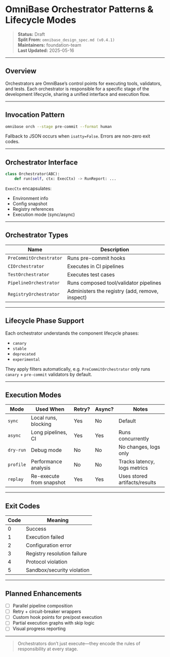# OmniBase Orchestrator Patterns & Lifecycle Modes

> **Status:** Draft  
> **Split From:** `omnibase_design_spec.md (v0.4.1)`  
> **Maintainers:** foundation-team  
> **Last Updated:** 2025-05-16

---

## Overview

Orchestrators are OmniBase’s control points for executing tools, validators, and tests. Each orchestrator is responsible for a specific stage of the development lifecycle, sharing a unified interface and execution flow.

---

## Invocation Pattern

```bash
omnibase orch --stage pre-commit --format human
```

Fallback to JSON occurs when `isatty=False`. Errors are non-zero exit codes.

---

## Orchestrator Interface

```python
class Orchestrator(ABC):
    def run(self, ctx: ExecCtx) -> RunReport: ...
```

`ExecCtx` encapsulates:

- Environment info
- Config snapshot
- Registry references
- Execution mode (sync/async)

---

## Orchestrator Types

| Name                 | Description                                        |
|----------------------|----------------------------------------------------|
| `PreCommitOrchestrator` | Runs pre-commit hooks                           |
| `CIOrchestrator`        | Executes in CI pipelines                        |
| `TestOrchestrator`      | Executes test cases                             |
| `PipelineOrchestrator`  | Runs composed tool/validator pipelines          |
| `RegistryOrchestrator`  | Administers the registry (add, remove, inspect) |

---

## Lifecycle Phase Support

Each orchestrator understands the component lifecycle phases:

- `canary`
- `stable`
- `deprecated`
- `experimental`

They apply filters automatically, e.g. `PreCommitOrchestrator` only runs `canary` + `pre-commit` validators by default.

---

## Execution Modes

| Mode        | Used When                          | Retry? | Async? | Notes                          |
|-------------|------------------------------------|--------|--------|--------------------------------|
| `sync`      | Local runs, blocking                | Yes    | No     | Default                        |
| `async`     | Long pipelines, CI                  | Yes    | Yes    | Runs concurrently              |
| `dry-run`   | Debug mode                          | No     | No     | No changes, logs only          |
| `profile`   | Performance analysis                | No     | No     | Tracks latency, logs metrics   |
| `replay`    | Re-execute from snapshot            | Yes    | Yes    | Uses stored artifacts/results  |

---

## Exit Codes

| Code | Meaning                     |
|------|-----------------------------|
| 0    | Success                     |
| 1    | Execution failed            |
| 2    | Configuration error         |
| 3    | Registry resolution failure |
| 4    | Protocol violation          |
| 5    | Sandbox/security violation  |

---

## Planned Enhancements

- [ ] Parallel pipeline composition
- [ ] Retry + circuit-breaker wrappers
- [ ] Custom hook points for pre/post execution
- [ ] Partial execution graphs with skip logic
- [ ] Visual progress reporting

---

> Orchestrators don’t just execute—they encode the rules of responsibility at every stage.